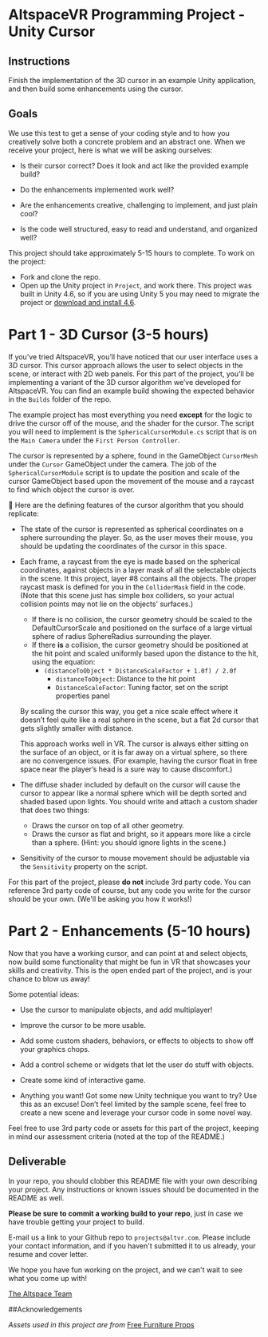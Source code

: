 # AltspaceVR Programming Project - Unity Cursor

## Instructions

Finish the implementation of the 3D cursor in an example Unity application, and then build some enhancements using the cursor.

## Goals

We use this test to get a sense of your coding style and to how you creatively solve both a concrete problem and an abstract one. When we receive your project, here is what we will be asking ourselves:

- Is their cursor correct? Does it look and act like the provided example build?

- Do the enhancements implemented work well?

- Are the enhancements creative, challenging to implement, and just plain cool?

- Is the code well structured, easy to read and understand, and organized well?

This project should take approximately 5-15 hours to complete. To work on the project:

- Fork and clone the repo.
- Open up the Unity project in `Project`, and work there. This project was built in Unity 4.6, so if you are using Unity 5 you may need to migrate the project or [download and install 4.6](https://unity3d.com/get-unity/download/archive).

# Part 1 - 3D Cursor (3-5 hours)

If you’ve tried AltspaceVR, you’ll have noticed that our user interface uses a 3D cursor. This cursor approach allows the user to select objects in the scene, or interact with 2D web panels. For this part of the project, you’ll be implementing a variant of the 3D cursor algorithm we’ve developed for AltspaceVR. You can find an example build showing the expected behavior in the `Builds` folder of the repo.

The example project has most everything you need **except** for the logic to drive the cursor off of the mouse, and the shader for the cursor. The script you will need to implement is the `SphericalCursorModule.cs` script that is on the `Main Camera` under the `First Person Controller`.

The cursor is represented by a sphere, found in the GameObject `CursorMesh` under the `Cursor` GameObject under the camera. The job of the `SphericalCursorModule` script is to update the position and scale of the cursor GameObject based upon the movement of the mouse and a raycast to find which object the cursor is over.



Here are the defining features of the cursor algorithm that you should replicate:

- The state of the cursor is represented as spherical coordinates on a sphere surrounding the player. So, as the user moves their mouse, you should be updating the coordinates of the cursor in this space.

- Each frame, a raycast from the eye is made based on the spherical coordinates, against objects in a layer mask of all the selectable objects in the scene. It this project, layer #8 contains all the objects. The proper raycast mask is defined for you in the `ColliderMask` field in the code. (Note that this scene just has simple box colliders, so your actual collision points may not lie on the objects' surfaces.)
  - If there is no collision, the cursor geometry should be scaled to the DefaultCursorScale and positioned on the surface of a large virtual sphere of radius SphereRadius surrounding the player.
  - If there **is** a collision, the cursor geometry should be positioned at the hit point and scaled uniformly based upon the distance to the hit, using the equation:
    - `(distanceToObject * DistanceScaleFactor + 1.0f) / 2.0f`
      - `distanceToObject`: Distance to the hit point
      - `DistanceScaleFactor`: Tuning factor, set on the script properties panel

  By scaling the cursor this way, you get a nice scale effect where it doesn’t feel quite like a real sphere in the scene, but a flat 2d cursor that gets slightly smaller with distance.

  This approach works well in VR. The cursor is always either sitting on the surface of an object, or it is far away on a virtual sphere, so there are no convergence issues. (For example, having the cursor float in free space near the player’s head is a sure way to cause discomfort.)

- The diffuse shader included by default on the cursor will cause the cursor to appear like a normal sphere which will be depth sorted and shaded based upon lights. You should write and attach a custom shader that does two things:
  - Draws the cursor on top of all other geometry.
  - Draws the cursor as flat and bright, so it appears more like a circle than a sphere. (Hint: you should ignore lights in the scene.)

- Sensitivity of the cursor to mouse movement should be adjustable via the `Sensitivity` property on the script.

For this part of the project, please **do not** include 3rd party code. You can reference 3rd party code of course, but any code you write for the cursor should be your own. (We'll be asking you how it works!)

# Part 2 - Enhancements (5-10 hours)

Now that you have a working cursor, and can point at and select objects, now build some functionality that might be fun in VR that showcases your skills and creativity. This is the open ended part of the project, and is your chance to blow us away! 

Some potential ideas:

- Use the cursor to manipulate objects, and add multiplayer!

- Improve the cursor to be more usable.

- Add some custom shaders, behaviors, or effects to objects to show off your graphics chops.

- Add a control scheme or widgets that let the user do stuff with objects.

- Create some kind of interactive game.

- Anything you want! Got some new Unity technique you want to try? Use this as an excuse! Don’t feel limited by the sample scene, feel free to create a new scene and leverage your cursor code in some novel way.

Feel free to use 3rd party code or assets for this part of the project, keeping in mind our assessment criteria (noted at the top of the README.)

## Deliverable

In your repo, you should clobber this README file with your own describing your project. Any instructions or known issues should be documented in the README as well.

**Please be sure to commit a working build to your repo**, just in case we have trouble getting your project to build.

E-mail us a link to your Github repo to `projects@altvr.com`. Please include your contact information, and if you haven't submitted it to us already, your resume and cover letter. 

We hope you have fun working on the project, and we can't wait to see what you come up with!
    
[The Altspace Team](http://altvr.com/team/)
    
##Acknowledgements

*Assets used in this project are from* [Free Furniture Props](https://www.assetstore.unity3d.com/en/#!/content/8822)


